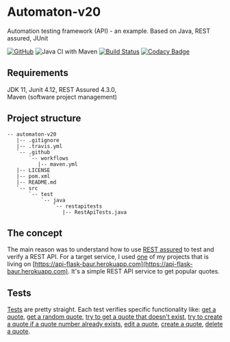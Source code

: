 # Automaton-v20
Automation testing framework (API) - an example. Based on Java, REST assured, JUnit

[![GitHub](https://img.shields.io/github/license/mashape/apistatus.svg)](https://github.com/BurhanH/automaton-v20/blob/master/LICENSE)
![Java CI with Maven](https://github.com/BurhanH/Automaton-v20/workflows/Java%20CI%20with%20Maven/badge.svg?branch=master)
[![Build Status](https://travis-ci.org/BurhanH/Automaton-v20.svg?branch=master)](https://travis-ci.org/BurhanH/Automaton-v20)
[![Codacy Badge](https://app.codacy.com/project/badge/Grade/f0008f8bec6048a6a3ca0859d22d810b)](https://www.codacy.com/manual/BurhanH/Automaton-v20?utm_source=github.com&amp;utm_medium=referral&amp;utm_content=BurhanH/Automaton-v20&amp;utm_campaign=Badge_Grade)

## Requirements
JDK 11, Junit 4.12, REST Assured 4.3.0, <br>
Maven (software project management) <br>

## Project structure
```text
-- automaton-v20
   |-- .gitignore
   |-- .travis.yml
   `-- .github
       `-- workflows
          |-- maven.yml
   |-- LICENSE
   |-- pom.xml
   |-- README.md
   `-- src
       `-- test
           `-- java
               `-- restapitests
                  |-- RestApiTests.java
```

## The concept
The main reason was to understand how to use [REST assured](http://rest-assured.io/) to test and verify a REST API. For a target service, I used [one](https://github.com/BurhanH/api-app-3) of my projects that is living on [https://api-flask-baur.herokuapp.com](https://api-flask-baur.herokuapp.com). It's a simple REST API service to get popular quotes.

## Tests
[Tests](https://github.com/BurhanH/Automaton-v20/blob/master/src/test/java/restapitests/RestApiTests.java) are pretty straight. Each test verifies specific functionality like: [get a quote](https://github.com/BurhanH/Automaton-v20/blob/master/src/test/java/restapitests/RestApiTests.java#L12), [get a random quote](https://github.com/BurhanH/Automaton-v20/blob/master/src/test/java/restapitests/RestApiTests.java#L26), [try to get a quote that doesn't exist](https://github.com/BurhanH/Automaton-v20/blob/master/src/test/java/restapitests/RestApiTests.java#L38), [try to create a quote if a quote number already exists](https://github.com/BurhanH/Automaton-v20/blob/master/src/test/java/restapitests/RestApiTests.java#L64), [edit a quote](https://github.com/BurhanH/Automaton-v20/blob/master/src/test/java/restapitests/RestApiTests.java#L77), [create a quote](https://github.com/BurhanH/Automaton-v20/blob/master/src/test/java/restapitests/RestApiTests.java#L89), [delete a quote](https://github.com/BurhanH/Automaton-v20/blob/master/src/test/java/restapitests/RestApiTests.java#L102).
